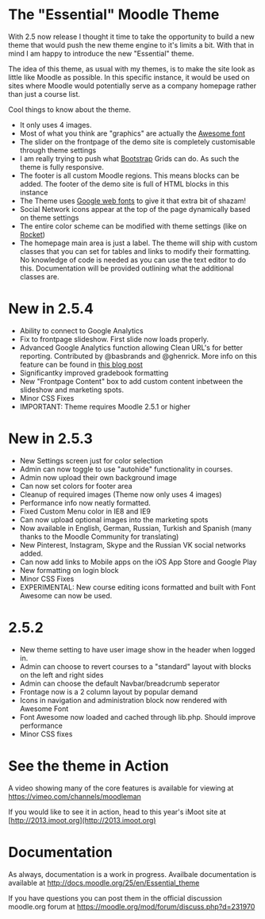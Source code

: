 The "Essential" Moodle Theme
======================

With 2.5 now release I thought it time to take the opportunity to build a new theme that would push the new theme engine to it's limits a bit. With that in mind I am happy to introduce the new "Essential" theme.

The idea of this theme, as usual with my themes, is to make the site look as little like Moodle as possible. In this specific instance, it would be used on sites where Moodle would potentially serve as a company homepage rather than just a course list.

Cool things to know about the theme.
 - It only uses 4 images.
 - Most of what you think are "graphics" are actually the [Awesome font](http://fortawesome.github.io/Font-Awesome/)
 - The slider on the frontpage of the demo site is completely customisable through theme settings
 - I am really trying to push what [Bootstrap](http://twitter.github.io/bootstrap/) Grids can do. As such the theme is fully responsive.
 - The footer is all custom Moodle regions. This means blocks can be added. The footer of the demo site is full of HTML blocks in this instance
 - The Theme uses [Google web fonts](http://www.google.com/fonts/) to give it that extra bit of shazam!
 - Social Network icons appear at the top of the page dynamically based on theme settings
 - The entire color scheme can be modified with theme settings (like on [Rocket](https://moodle.org/plugins/view.php?plugin=theme_rocket))
 - The homepage main area is just a label. The theme will ship with custom classes that you can set for tables and links to modify their formatting. No knowledge of code is needed as you can use the text editor to do this. Documentation will be provided outlining what the additional classes are.
 
 New in 2.5.4
 ========================
 - Ability to connect to Google Analytics
 - Fix to frontpage slideshow. First slide now loads properly.
 - Advanced Google Analytics function allowing Clean URL's for better reporting. Contributed by @basbrands and @ghenrick. More info on this feature can be found in [this blog post](http://www.somerandomthoughts.com/blog/2012/04/18/ireland-uk-moodlemoot-analytics-to-the-front/)
 - Significantky improved gradebook formatting
 - New "Frontpage Content" box to add custom content inbetween the slideshow and marketing spots.
 - Minor CSS Fixes
 - IMPORTANT: Theme requires Moodle 2.5.1 or higher

 New in 2.5.3
 ========================
 - New Settings screen just for color selection
 - Admin can now toggle to use "autohide" functionality in courses.
 - Admin now upload their own background image
 - Can now set colors for footer area
 - Cleanup of required images (Theme now only uses 4 images)
 - Performance info now neatly formatted.
 - Fixed Custom Menu color in IE8 and IE9
 - Can now upload optional images into the marketing spots
 - Now available in English, German, Russian, Turkish and Spanish (many thanks to the Moodle Community for translating)
 - New Pinterest, Instagram, Skype and the Russian VK social networks added.
 - Can now add links to Mobile apps on the iOS App Store and Google Play
 - New formatting on login block
 - Minor CSS Fixes
 - EXPERIMENTAL: New course editing icons formatted and built with Font Awesome can now be used.
 
2.5.2
========================
 - New theme setting to have user image show in the header when logged in.
 - Admin can choose to revert courses to a "standard" layout with blocks on the left and right sides
 - Admin can choose the default Navbar/breadcrumb seperator
 - Frontage now is a 2 column layout by popular demand
 - Icons in navigation and administration block now rendered with Awesome Font
 - Font Awesome now loaded and cached through lib.php. Should improve performance
 - Minor CSS fixes
 
See the theme in Action
========================

A video showing many of the core features is available for viewing at https://vimeo.com/channels/moodleman

If you would like to see it in action, head to this year's iMoot site at [http://2013.imoot.org](http://2013.imoot.org)


Documentation
=============

As always, documentation is a work in progress. Availbale documentation is available at http://docs.moodle.org/25/en/Essential_theme

If you have questions you can post them in the official discussion moodle.org forum at https://moodle.org/mod/forum/discuss.php?d=231970
